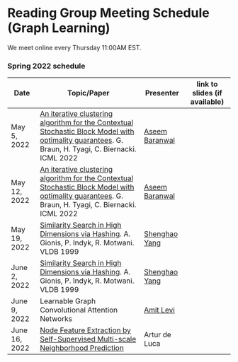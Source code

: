 # Reading Group Meeting Schedule (Graph Learning)

We meet online every Thursday 11:00AM EST.

### Spring 2022 schedule

| Date | Topic/Paper | Presenter | link to slides (if available) | 
| ----------- | ----------- | ----------- | ----------- |
| May 5, 2022 | [An iterative clustering algorithm for the Contextual Stochastic Block Model with optimality guarantees](https://arxiv.org/pdf/2112.10467.pdf). G. Braun, H. Tyagi, C. Biernacki. ICML 2022 | [Aseem Baranwal](https://aseemrb.me) | |
| May 12, 2022 | [An iterative clustering algorithm for the Contextual Stochastic Block Model with optimality guarantees](https://arxiv.org/pdf/2112.10467.pdf). G. Braun, H. Tyagi, C. Biernacki. ICML 2022 | [Aseem Baranwal](https://aseemrb.me) | |
| May 19, 2022 | [Similarity Search in High Dimensions via Hashing](https://www.vldb.org/conf/1999/P49.pdf). A. Gionis, P. Indyk, R. Motwani. VLDB 1999 | [Shenghao Yang](https://cs.uwaterloo.ca/~s286yang/) | |
| June 2, 2022 | [Similarity Search in High Dimensions via Hashing](https://www.vldb.org/conf/1999/P49.pdf). A. Gionis, P. Indyk, R. Motwani. VLDB 1999 | [Shenghao Yang](https://cs.uwaterloo.ca/~s286yang/) | |
| June 9, 2022 | Learnable Graph Convolutional Attention Networks | [Amit Levi](https://sites.google.com/view/amit-levi/home) | |
| June 16, 2022 | [Node Feature Extraction by Self-Supervised Multi-scale Neighborhood Prediction](https://arxiv.org/pdf/2111.00064.pdf) | Artur de Luca | |
